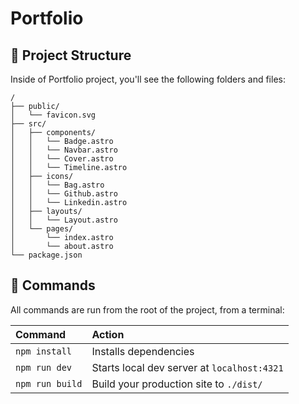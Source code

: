 # Portfolio

## 🚀 Project Structure

Inside of Portfolio project, you'll see the following folders and files:

```text
/
├── public/
│   └── favicon.svg
├── src/
│   ├── components/
│   │   └── Badge.astro
│   │   └── Navbar.astro
│   │   └── Cover.astro
│   │   └── Timeline.astro
│   ├── icons/
│   │   └── Bag.astro
│   │   └── Github.astro
│   │   └── Linkedin.astro
│   ├── layouts/
│   │   └── Layout.astro
│   └── pages/
│       └── index.astro
│       └── about.astro
└── package.json
```

## 🧞 Commands

All commands are run from the root of the project, from a terminal:

| Command                   | Action                                           |
| :------------------------ | :----------------------------------------------- |
| `npm install`             | Installs dependencies                            |
| `npm run dev`             | Starts local dev server at `localhost:4321`      |
| `npm run build`           | Build your production site to `./dist/`          |

